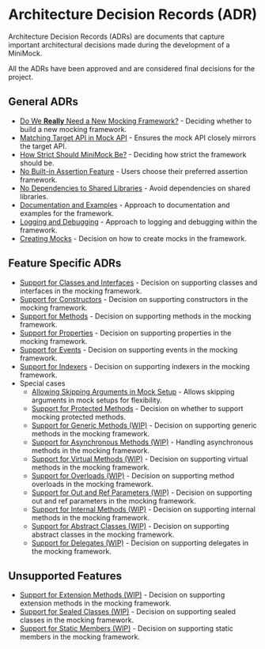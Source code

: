 ﻿# Architecture Decision Records (ADR)

Architecture Decision Records (ADRs) are documents that capture important architectural decisions made during the development of a MiniMock.

All the ADRs have been approved and are considered final decisions for the project.

## General ADRs

- [Do We __Really__ Need a New Mocking Framework?](general/DoWeNeedANewMockingFramework.md) - Deciding whether to build a new mocking framework.
- [Matching Target API in Mock API](general/MatchingTargetApi.md) - Ensures the mock API closely mirrors the target API.
- [How Strict Should MiniMock Be?](general/HowStrictShouldMiniMockBe.md) - Deciding how strict the framework should be.
- [No Built-in Assertion Feature](general/NoBuiltInAssertionFeature.md) - Users choose their preferred assertion framework.
- [No Dependencies to Shared Libraries](general/NoDependencies.md) - Avoid dependencies on shared libraries.
- [Documentation and Examples](general/DocumentationAndExamples.md) - Approach to documentation and examples for the framework.
- [Logging and Debugging](general/LoggingAndDebugging.md) - Approach to logging and debugging within the framework.
- [Creating Mocks](general/CreatingMocks.md) - Decision on how to create mocks in the framework.

## Feature Specific ADRs

- [Support for Classes and Interfaces](feature/SupportForClassesAndInterfaces.md) - Decision on supporting classes and interfaces in the mocking framework.
- [Support for Constructors](feature/SupportForConstructors.md) - Decision on supporting constructors in the mocking framework.
- [Support for Methods](feature/SupportForMethods.md) - Decision on supporting methods in the mocking framework.
- [Support for Properties](feature/SupportForProperties.md) - Decision on supporting properties in the mocking framework.
- [Support for Events](feature/SupportForEvents.md) - Decision on supporting events in the mocking framework.
- [Support for Indexers](feature/SupportForIndexers.md) - Decision on supporting indexers in the mocking framework.
- Special cases
  - [Allowing Skipping Arguments in Mock Setup](general/SupportSkippingArguments.md) - Allows skipping arguments in mock setups for flexibility.
  - [Support for Protected Methods](feature/SupportingProtectedMethods.md) - Decision on whether to support mocking protected methods.
  - [Support for Generic Methods (WIP)](feature/SupportForGenericMethods.md) - Decision on supporting generic methods in the mocking framework.
  - [Support for Asynchronous Methods (WIP)](feature/SupportForAsynchronousMethods.md) - Handling asynchronous methods in the mocking framework.
  - [Support for Virtual Methods (WIP)](feature/SupportForVirtualMethods.md) - Decision on supporting virtual methods in the mocking framework.
  - [Support for Overloads (WIP)](feature/SupportForOverloads.md) - Decision on supporting method overloads in the mocking framework.
  - [Support for Out and Ref Parameters (WIP)](feature/SupportForOutAndRefParameters.md) - Decision on supporting out and ref parameters in the mocking framework.
  - [Support for Internal Methods (WIP)](feature/SupportForInternalMethods.md) - Decision on supporting internal methods in the mocking framework.
  - [Support for Abstract Classes (WIP)](feature/SupportForAbstractClasses.md) - Decision on supporting abstract classes in the mocking framework.
  - [Support for Delegates (WIP)](feature/SupportForDelegates.md) - Decision on supporting delegates in the mocking framework.

## Unsupported Features

- [Support for Extension Methods (WIP)](Unsupported/SupportForExtensionMethods.md) - Decision on supporting extension methods in the mocking framework.
- [Support for Sealed Classes (WIP)](Unsupported/SupportForSealedClasses.md) - Decision on supporting sealed classes in the mocking framework.
- [Support for Static Members (WIP)](Unsupported/SupportForStaticMembers.md) - Decision on supporting static members in the mocking framework.
